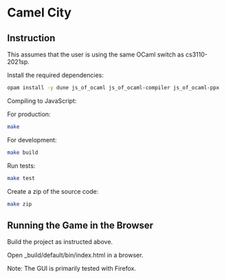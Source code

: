 # Camel City

## Instruction

This assumes that the user is using the same OCaml switch as cs3110-2021sp.

Install the required dependencies:

```bash
opam install -y dune js_of_ocaml js_of_ocaml-compiler js_of_ocaml-ppx
```
  
Compiling to JavaScript:

For production:

```bash
make
```

For development: 

```bash
make build
```

Run tests:

```bash
make test
```

Create a zip of the source code:

```bash
make zip
```

## Running the Game in the Browser

Build the project as instructed above.

Open _build/default/bin/index.html in a browser.

Note: The GUI is primarily tested with Firefox.
